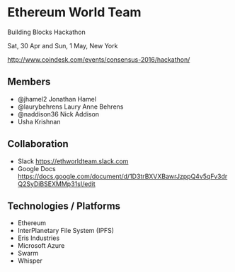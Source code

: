 Ethereum World Team
===============

Building Blocks Hackathon

Sat, 30 Apr and Sun, 1 May, New York

http://www.coindesk.com/events/consensus-2016/hackathon/

## Members
* @jhamel2 Jonathan Hamel
* @laurybehrens Laury Anne Behrens
* @naddison36 Nick Addison
* Usha Krishnan

## Collaboration
* Slack https://ethworldteam.slack.com
* Google Docs https://docs.google.com/document/d/1D3trBXVXBawrJzppQ4v5qFv3drQ2SyDiBSEXMMp31sI/edit

## Technologies / Platforms
* Ethereum
* InterPlanetary File System (IPFS)
* Eris Industries
* Microsoft Azure
* Swarm
* Whisper


